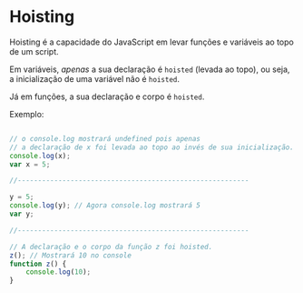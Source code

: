 # Hoisting

Hoisting é a capacidade do JavaScript em levar funções e variáveis ao topo de um script. 

Em variáveis, *apenas* a sua declaração é `hoisted` (levada ao topo), ou seja, a inicialização de uma variável não é `hoisted`.

Já em funções, a sua declaração e corpo é `hoisted`.

Exemplo:

```js

// o console.log mostrará undefined pois apenas 
// a declaração de x foi levada ao topo ao invés de sua inicialização.
console.log(x); 
var x = 5;

//---------------------------------------------------------

y = 5;
console.log(y); // Agora console.log mostrará 5
var y;

//---------------------------------------------------------

// A declaração e o corpo da função z foi hoisted.
z(); // Mostrará 10 no console
function z() {
    console.log(10);
}

``` 